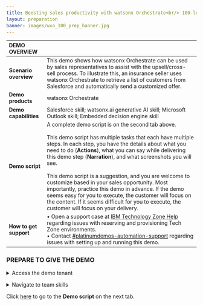 ```yaml
---
title: Boosting sales productivity with watsonx Orchestrate<br/> 100-level live demo
layout: preparation
banner: images/wxo_100_prep_banner.jpg
---
```


<span id="place1"></span>

<span id="top"></span>

<inline-notification text="<strong>This 100-level demo does not require technical skills and is appropriate for both Sellers and Tech Sellers.</strong> The demo covers the end user view only. <br/> A more in-depth 300-level demo designed for Tech Sellers that also covers the 'Builder' view will be available shortly."></inline-notification>

| **DEMO OVERVIEW** | | 
| :---         | :--- |
| **Scenario overview** | This demo shows how watsonx Orchestrate can be used by sales representatives to assist with the upsell/cross-sell process. To illustrate this, an insurance seller uses watsonx Orchestrate to retrieve a list of customers from Salesforce and automatically send a customized offer.|
| **Demo products** | watsonx Orchestrate |
| **Demo capabilities** | Salesforce skill; watsonx.ai generative AI skill; Microsoft Outlook skill; Embedded decision engine skill|
| **Demo script** | A complete demo script is on the second tab above. <br/><br/> This demo script has multiple tasks that each have multiple steps. In each step, you have the details about what you need to do (**Actions**), what you can say while delivering this demo step (**Narration**), and what screenshots you will see.<br/><br/>This demo script is a suggestion, and you are welcome to customize based in your sales opportunity. Most importantly, practice this demo in advance. If the demo seems easy for you to execute, the customer will focus on the content. If it seems difficult for you to execute, the customer will focus on your delivery. |
| **How to get support** | • Open a support case at <a href="https://techzone.ibm.com/help" target="_blank" rel="noreferrer">IBM Technology Zone Help</a> regarding issues with reserving and provisioning Tech Zone environments.<br/>• Contact <a href="https://ibm-cloud.slack.com/archives/C0216F39ACU" target="_blank" rel="noreferrer">#platinumdemos-automation-support</a> regarding issues with setting up and running this demo. |

### **PREPARE TO GIVE THE DEMO**
<details markdown="1">

<summary>Access the demo tenant</summary>

IBM maintains multiple watsonx Orchestrate production tenants that can be accessed by IBMers or Business Partners.

This demo is available on both **sales demo** tenants and **enablement** tenants. 
   • <a href="https://dl.watson-orchestrate.ibm.com/home" target="_blank" rel="noreferrer">**Sales demo tenants**</a>: These tenants are for IBMers who require longer term access to a demo environment for sales opportunities. Use your IBM email to log into the account.<br/>
   • <a href="https://dl.watson-orchestrate.ibm.com/home" target="_blank" rel="noreferrer">**Enablement tenants**</a>: These tenants are for IBMers and Business Partners who require short-term access (two week maximum) to a demo environment for enablement and sales activities. 

   Use your IBM email to log into the account.<br/>If you have been added to **multiple** accounts on the enablement tenant, you will see a list of available account names. Select the **BP Enablement NA EE** account.<br/><img src="images/prep-1-1-tenants.jpg" width="600" /><br/>If you have been added to only **one account** on the production tenant, you will not see a list of available accounts and will be logged straight into the account after entering your IBM email.<br/><br/><br/><br/>

NEED ACCESS?

IBMers and Business Partners who do not already have access to a tenant can request access for your organization.

   To submit a request for tenant access, provide the following: 
   
   **Subject line:** watsonx Orchestrate Access Request
   **Demo type:** 100-LEVEL or 300-LEVEL
   **Environment:** TECHSALES (IBMers only) or ENABLEMENT (access will only be given for two weeks)
   **Company Name:**
   **CEID:** (required for Business Partners only - this can be found in your PartnerWorld profile)
   **Full Name:** (first and last) of the individual
   **Company email:** Email address of the individual listed above (non-company email addresses will be rejected)
   **Data Geography choice:** (Only Americas available, more locations coming soon)
   **Purpose for request:**
   <br/>
   Send an email to XYZ (xyz@email.com) with the above information

</details>

<p/>

<details markdown="1">

<summary>Navigate to team skills</summary>

When you log into watsonx Orchestrate, the default view is **personal skills**. To run the demo, change the view to **team skills**.<br/><img src="images/prep-1-2-teamskills.jpg" width="600" />
</details>

<p/>

Click [here](demo-script) to go to the **Demo script** on the next tab.
